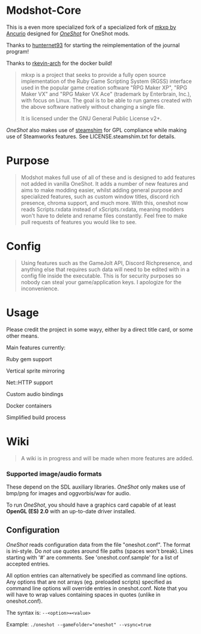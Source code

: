 # Modshot-Core

This is a even more specialized fork of a specialized fork of [mkxp by Ancurio](https://github.com/Ancurio/mkxp) designed for [*OneShot*](http://oneshot-game.com/) for OneShot mods.

Thanks to [hunternet93](https://github.com/hunternet93) for starting the reimplementation of the journal program!

Thanks to [rkevin-arch](https://github.com/rkevin-arch) for the docker build!

> mkxp is a project that seeks to provide a fully open source implementation of the Ruby Game Scripting System (RGSS) interface used in the popular game creation software "RPG Maker XP", "RPG Maker VX" and "RPG Maker VX Ace" (trademark by Enterbrain, Inc.), with focus on Linux. The goal is to be able to run games created with the above software natively without changing a single file.
>
> It is licensed under the GNU General Public License v2+.

*OneShot* also makes use of [steamshim](https://hg.icculus.org/icculus/steamshim/) for GPL compliance while making use of Steamworks features. See LICENSE.steamshim.txt for details.

# Purpose

> Modshot makes full use of all of these and is designed to add features not added in vanilla OneShot. It adds a number of new features and aims to make modding easier, whilst adding general purpose and specialized features, such as custom window titles, discord rich presence, chroma support, and much more. With this, oneshot now reads Scripts.rxdata instead of xScripts.rxdata, meaning modders won't have to delete and rename files constantly. Feel free to make pull requests of features you would like to see.

# Config

> Using features such as the GameJolt API, Discord Richpresence, and anything else that requires such data will need to be edited with in a config file inside the executable. This is for security purposes so nobody can steal your game/application keys. I apologize for the inconvenience. 

# Usage
Please credit the project in some wayy, either by a direct title card, or some other means.

<There are a large multitude of additional features modshot adds and it is iddifuclt to explain them all. Please refer to the wiki for in-depth usage.>
  
 Main features currently:
 
 Ruby gem support
 
 Vertical sprite mirroring
 
 Net::HTTP support
 
 Custom audio bindings
 
 Docker containers
 
 Simplified build process
 

# Wiki

> A wiki is in progress and will be made when more features are added.

### Supported image/audio formats
These depend on the SDL auxiliary libraries. *OneShot* only makes use of bmp/png for images and oggvorbis/wav for audio.

To run *OneShot*, you should have a graphics card capable of at least **OpenGL (ES) 2.0** with an up-to-date driver installed.

## Configuration

*OneShot* reads configuration data from the file "oneshot.conf". The format is ini-style. Do *not* use quotes around file paths (spaces won't break). Lines starting with '#' are comments. See 'oneshot.conf.sample' for a list of accepted entries.

All option entries can alternatively be specified as command line options. Any options that are not arrays (eg. preloaded scripts) specified as command line options will override entries in oneshot.conf. Note that you will have to wrap values containing spaces in quotes (unlike in oneshot.conf).

The syntax is: `--<option>=<value>`

Example: `./oneshot --gameFolder="oneshot" --vsync=true`

